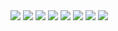 <div>
  <img src="https://picsum.photos/233/44/?0">
  <img src="https://picsum.photos/211/44/?1">
  <img src="https://picsum.photos/189/44/?2">
  <img src="https://picsum.photos/211/44/?3">

  <img src="https://picsum.photos/211/44/?4">
  <img src="https://picsum.photos/200/44/?5">
  <img src="https://picsum.photos/211/44/?1">
  <img src="https://picsum.photos/222/44/?7">
</div>
